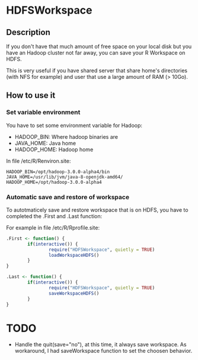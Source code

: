 # HDFSWorkspace

## Description

If you don't have that much amount of free space on your local disk but you have an Hadoop cluster not far away, you can save your R Workspace on HDFS.

This is very useful if you have shared server that share home's directories (with NFS for example) and user that use a large amount of RAM (> 10Go).

## How to use it

### Set variable environment

You have to set some environment variable for Hadoop:

* HADOOP_BIN: Where hadoop binaries are
* JAVA_HOME: Java home
* HADOOP_HOME: Hadoop home

In file /etc/R/Renviron.site:
```
HADOOP_BIN=/opt/hadoop-3.0.0-alpha4/bin
JAVA_HOME=/usr/lib/jvm/java-8-openjdk-amd64/
HADOOP_HOME=/opt/hadoop-3.0.0-alpha4
```

### Automatic save and restore of workspace

To autotmaticely save and restore workspace that is on HDFS, you have to completed the .First and .Last function:

For example in file /etc/R/Rprofile.site:

```R
.First <- function() {
        if(interactive()) {
                require("HDFSWorkspace", quietly = TRUE)
                loadWorkspaceHDFS()
        }
}

.Last <- function() {
        if(interactive()) {
                require("HDFSWorkspace", quietly = TRUE)
                saveWorkspaceHDFS()
        }
}
```

# TODO

* Handle the quit(save="no"), at this time, it always save workspace. As workaround, I had saveWorkspace function to set the choosen behavior.

